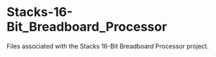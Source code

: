 # Stacks-16-Bit_Breadboard_Processor
Files associated with the Stacks 16-Bit Breadboard Processor project.
